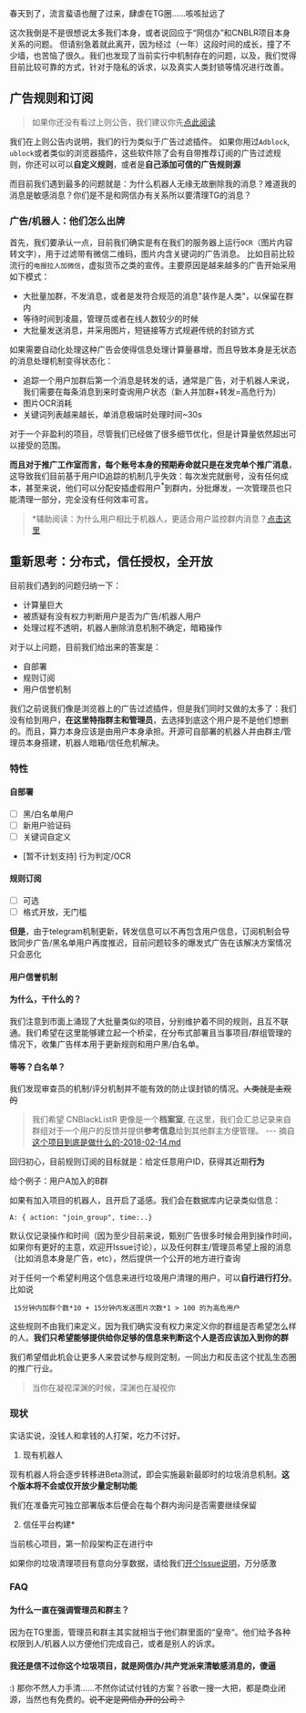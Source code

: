 春天到了，流言蜚语也醒了过来，肆虐在TG圈……咳咳扯远了

这次我倒是不是很想说太多我们本身，或者说回应于“网信办”和CNBLR项目本身关系的问题。
但请别急着就此离开，因为经过（一年）这段时间的成长，撞了不少墙，也苦恼了很久。我们也发现了当前实行中机制存在的问题，以及，我们觉得目前比较可靠的方式，针对于隐私的诉求，以及真实人类封锁等情况进行改善。

## 广告规则和订阅

> 如果你还没有看过上则公告，我们建议你先[点此阅读](./这个项目到底是做什么的-2018-02-14.md)

我们在上则公告内说明，我们的行为类似于广告过滤插件。
如果你用过`Adblock`, `ublock`或者类似的浏览器插件，这些软件除了会有自带推荐订阅的广告过滤规则，你还可以可以**自定义规则**，或者是**自己添加可信的广告规则源**

而目前我们遇到最多的问题就是：为什么机器人无缘无故删除我的消息？难道我的消息是敏感消息？你们是不是和网信办有关系所以要清理TG的消息？

### 广告/机器人：他们怎么出牌

首先，我们要承认一点，目前我们确实是有在我们的服务器上运行`OCR`（图片内容转文字），用于过滤带有微信二维码，图片内含关键词的广告消息。
比如目前比较流行的`电报拉人加微信`，虚拟货币之类的宣传。主要原因是越来越多的广告开始采用如下模式：

- 大批量加群，不发消息，或者是发符合规范的消息"装作是人类"，以保留在群内
- 等待时间到凌晨，管理员或者在线人数较少的时候
- 大批量发送消息，并采用图片，短链接等方式规避传统的封锁方式

如果需要自动化处理这种广告会使得信息处理计算量暴增，而且导致本身是无状态的消息处理机制变得状态化：

- 追踪一个用户加群后第一个消息是转发的话，通常是广告，对于机器人来说，我们需要在每条消息到来时查询用户状态（新人并加群+转发=高危行为）
- 图片OCR消耗
- 关键词列表越来越长，单消息极端时处理时间~30s

对于一个非盈利的项目，尽管我们已经做了很多细节优化，但是计算量依然超出可以接受的范围。

**而且对于推广工作室而言，每个账号本身的预期寿命就只是在发完单个推广消息**，这导致我们目前基于用户ID追踪的机制几乎失效：每次发完就删号，没有任何成本，甚至来说，他们可以分配安插虚假用户<sup>*</sup>到群内，分批爆发，一次管理员也只能清理一部分，完全没有任何效率可言。

> *辅助阅读：为什么用户相比于机器人，更适合用户监控群内消息？[点击这里](https://github.com/NeverBehave/Telegram-recorder)

## 重新思考：分布式，信任授权，全开放

目前我们遇到的问题归纳一下：

- 计算量巨大
- 被质疑有没有权力判断用户是否为广告/机器人用户
- 处理过程不透明，机器人删除消息机制不确定，暗箱操作

对于以上问题，目前我们给出来的答案是：

- 自部署
- 规则订阅
- 用户信誉机制

我们之前说我们像是浏览器上的广告过滤插件，但是我们同时又做的太多了：我们没有给到用户，**在这里特指群主和管理员**，去选择到底这个用户是不是他们想删的。而且，算力本身应该是由用户本身承担。开源可自部署的机器人并由群主/管理员本身搭建，机器人暗箱/信任危机解决。

### 特性
#### 自部署

- [ ] 黑/白名单用户
- [ ] 新用户验证码
- [ ] 关键词自定义
- [暂不计划支持] 行为判定/OCR 

#### 规则订阅
- [ ] 可选
- [ ] 格式开放，无门槛

**但是**，由于telegram机制更新，转发信息可以不再包含用户信息，订阅机制会导致同步广告/黑名单用户再度推迟，目前问题较多的爆发式广告在该解决方案情况只会恶化

#### 用户信誉机制

#### 为什么，干什么的？

我们注意到市面上涌现了大批量类似的项目，分别维护着不同的规则，且互不联通。我们希望在这里能够建立起一个桥梁，在分布式部署且当事项目/群组管理的情况下，收集广告样本用于更新规则和用户黑/白名单。

#### 等等？白名单？

我们发现审查员的机制/评分机制并不能有效的防止误封锁的情况。~~人类就是主观的~~

> 我们希望 CNBlackListR 更像是一个**档案室**, 在这里，我们会汇总记录来自群组对于一个用户的反馈并提供**参考信息**给到其他群主方便管理。 
>  --- 摘自[这个项目到底是做什么的-2018-02-14.md](https://github.com/CNBlackListR/white-book/find/master)

回归初心，目前规则订阅的目标就是：给定任意用户ID，获得其近期**行为**

给个例子：用户A加入的B群

如果有加入项目的机器人，且开启了遥感。我们会在数据库内记录类似信息：

```
A: { action: "join_group", time:..}
```

默认仅记录操作和时间（因为至少目前来说，甄别广告很多时候会用到操作时间，如果你有更好的主意，欢迎开Issue讨论），以及任何群主/管理员希望上报的消息（比如消息本身是广告，etc），然后提供一个公开的地方进行查询

对于任何一个希望利用这个信息来进行垃圾用户清理的用户，可以**自行进行打分**。比如说
```
 15分钟内加群个数*10 + 15分钟内发送图片次数*1 > 100 的为高危用户
```
这些规则不由我们来定义，因为我们确实没有权力来定义你的群组是否希望怎么样的人。**我们只希望能够提供给你足够的信息来判断这个人是否应该加入到你的群**

我们希望借此机会让更多人来尝试参与规则定制，一同出力和反击这个扰乱生态圈的推广行业。

> 当你在凝视深渊的时候，深渊也在凝视你


### 现状

实话实说，没钱人和拿钱的人打架，吃力不讨好。

1. 现有机器人

现有机器人将会逐步转移进Beta测试，即会实施最新最即时的垃圾消息机制。**这个版本将不会或仅开放少量定制功能**

我们在准备完可独立部署版本后便会在每个群内询问是否需要继续保留

2. 信任平台构建*

当前核心项目，第一阶段架构正在进行中

如果你的垃圾清理项目有意向分享数据，请给我们[开个Issue说明](/../../issues)，万分感激



### FAQ

#### 为什么一直在强调管理员和群主？

因为在TG里面，管理员和群主其实就相当于他们群里面的“皇帝“。他们给予各种权限到人/机器人以方便他们完成自己，或者是别人的诉求。

#### 我还是信不过你这个垃圾项目，就是网信办/共产党派来清敏感消息的，傻逼

:) 那你不然人力手清……不然你试试付钱的方案？谷歌一搜一大把，都是商业闭源，当然也有免费的。~~说不定是网信办开的公司？~~
